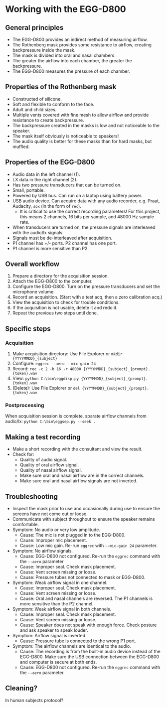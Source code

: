# Working with the EGG-D800

## General principles

- The EGG-D800 provides an indirect method of measuring airflow.
- The Rothenberg mask provides some resistance to airflow, creating backpressure inside the mask.
- The mask is divided into oral and nasal chambers.
- The greater the airflow into each chamber, the greater the backpressure.
- The EGG-D800 measures the pressure of each chamber.

## Properties of the Rothenberg mask

- Constructed of silicone.
- Soft and flexible to conform to the face.
- Adult and child sizes.
- Multiple vents covered with fine mesh to allow airflow and provide resistance to create backpressure.
- The backpressure created in the masks is low and not noticeable to the speaker.
- The mask itself obviously is noticeable to speakers!
- The audio quality is better for these masks than for hard masks, but muffled.

## Properties of the EGG-D800

- Audio data in the left channel (1).
- LX data in the right channel (2).
- Has two pressure transducers that can be turned on.
- Small, portable.
- Powered by USB bus. Can run on a laptop using battery power.
- USB audio device. Can acquire data with any audio recorder, e.g. Praat, Audacity, `sox` (in the form of `rec`).
  - It is critical to use the correct recording parameters! For this project, this means 2 channels, 16 bits per sample, and 48000 Hz sample rate.
- When transducers are turned on, the pressure signals are interleaved with the audio/lx signals.
- Signals must be de-interleaved after acquisition.
- P1 channel has +/- ports. P2 channel has one port.
- P1 channel is more sensitive than P2.

## Overall workflow

1. Prepare a directory for the acquisition session.
1. Attach the EGG-D800 to the computer.
1. Configure the EGG-D800. Turn on the pressure transducers and set the microphone volume.
1. Record an acquisition. (Start with a test acq, then a zero calibration acq.)
1. View the acquisition to check for trouble conditions.
1. If the acquisition is not usable, delete it and redo it.
1. Repeat the previous two steps until done.

## Specific steps

### Acquisition

1. Make acquisition directory: Use File Explorer or `mkdir {YYYYMMDD}_{subject}`
1. Configure: `eggrec --aero --mic-gain 24`
1. Record: `rec -c 2 -b 16 -r 48000 {YYYYMMDD}_{subject}_{prompt}.{token}.wav`
1. View: `python C:\bin\eggdisp.py {YYYYMMDD}_{subject}_{prompt}.{token}.wav`
1. (Delete): Use File Explorer or `del {YYYYMMDD}_{subject}_{prompt}.{token}.wav`

### Postprocessing

When acquisition session is complete, sparate airflow channels from audio/lx: `python C:\bin\eggsep.py --seek .`

## Making a test recording

- Make a short recording with the consultant and view the result.
- Check for:
  - Quality of audio signal.
  - Quality of oral airflow signal.
  - Quality of nasal airflow signal.
  - Make sure oral and nasal airflow are in the correct channels.
  - Make sure oral and nasal airflow signals are not inverted.

## Troubleshooting

- Inspect the mask prior to use and occasionally during use to ensure the screens have not come out or loose.
- Communicate with subject throughout to ensure the speaker remains comfortable.
- Symptom: No audio or very low amplitude.
  - Cause: The mic is not plugged in to the EGG-D800.
  - Cause: Improper mic placement.
  - Cause: Low mic gain. Re-run `eggrec` with `--mic-gain 24` parameter.
- Symptom: No airflow signals.
  - Cause: EGG-D800 not configured. Re-run the `eggrec` command with the `--aero` parameter
  - Cause: Improper seal. Check mask placement.
  - Cause: Vent screen missing or loose. 
  - Cause: Pressure tubes not connected to mask or EGG-D800.
- Symptom: Weak airflow signal in one channel.
  - Cause: Improper seal. Check mask placement.
  - Cause: Vent screen missing or loose. 
  - Cause: Oral and nasal channels are reversed. The P1 channels is more sensitive than the P2 channel.
- Symptom: Weak airflow signal in both channels.
  - Cause: Improper seal. Check mask placement.
  - Cause: Vent screen missing or loose. 
  - Cause: Speaker does not speak with enough force. Check posture and ask speaker to speak louder.
- Symptom: Airflow signal is inverted.
  - Cause: Pressure tube is connected to the wrong P1 port.
- Symptom: The airflow channels are identical to the audio.
  - Cause: The recording is from the built-in audio device instead of the EGG-D800. Make sure the USB connection between the EGG-D800 and computer is secure at both ends.
  - Cause: EGG-D800 not configured. Re-run the `eggrec` command with the `--aero` parameter.

## Cleaning?

In human subjects protocol?
